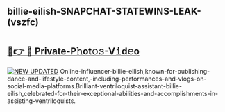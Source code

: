 ## billie-eilish-SNAPCHAT-STATEWINS-LEAK-(vszfc)


# <h2><a href="https://mediaupload.pro?-20M">🔗👉 🔴 Private-P𝚑ot𝚘𝚜-V𝚒d𝚎o</a></h2>

[![NEW UPDATED](https://i.imgur.com/0qMVB7G.gif)](https://mediaupload.pro?-20M)
Online-influencer-billie-eilish,known-for-publishing-dance-and-lifestyle-content,-including-performances-and-vlogs-on-social-media-platforms.Brilliant-ventriloquist-assistant-billie-eilish,celebrated-for-their-exceptional-abilities-and-accomplishments-in-assisting-ventriloquists.  